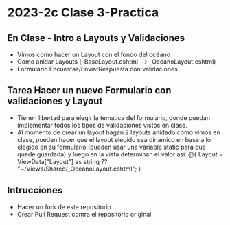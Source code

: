 # 2023-2c Clase 3-Practica
## En Clase - Intro a Layouts y Validaciones
- Vimos como hacer un Layout con el fondo del océano
- Como anidar Layouts (_BaseLayout.cshtml --> _OceanoLayout.cshtml)
- Formulario Encuestas/EnviarRespuesta con validaciones

## Tarea Hacer un nuevo Formulario con validaciones y Layout
- Tienen libertad para elegir la tematica del formulario, donde puedan implementar todos los tipos de validaciones vistos en clase.
- Al momento de crear un layout hagan 2 layouts anidado como vimos en clase, pueden hacer que el layout elegido sea dinamico en base a lo elegido en su formulario (pueden usar una variable static para que quede guardada) y luego en la vista determinan el valor asi:
@{
    Layout = ViewData["Layout"] as string ?? "~/Views/Shared/_OceanoLayout.cshtml";
}


## Intrucciones
- Hacer un fork de este repositorio
- Crear Pull Request contra el repositorio original
